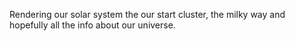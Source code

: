 Rendering our solar system the our start cluster, the milky way and hopefully all the info about our universe.